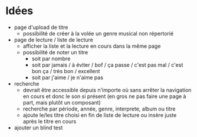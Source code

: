 # Idées
- page d'upload de titre
    - possibilité de créer à la volée un genre musical non répertorié
- page de lecture / liste de lecture
    - afficher la liste et la lecture en cours dans la même page
    - possibilité de noter un titre
        - soit par nombre
        - soit par jamais / à éviter / bof / ça passe / c'est pas mal / c'est bon ça / très bon / excellent
        - soit par j'aime / je n'aime pas
- recherche
    - devrait être accessible depuis n'importe où sans arrêter la navigation en cours et donc le son si présent (en gros ne pas faire une page à part, mais plutôt un composant)
    - recherche par période, année, genre, interprete, album ou titre
    - ajoute le/les titre choisi en fin de liste de lecture ou insère juste après le titre en cours
- ajouter un blind test
